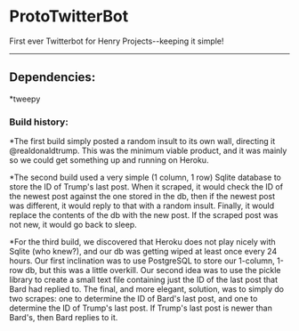 # ProtoTwitterBot
First ever Twitterbot for Henry Projects--keeping it simple!
***
## Dependencies:
*tweepy

### Build history:
*The first build simply posted a random insult to its own wall, directing it @realdonaldtrump. This was the minimum viable product, and it was mainly so we could get something up and running on Heroku.

*The second build used a very simple (1 column, 1 row) Sqlite database to store the ID of Trump's last post. When it scraped, it would check the ID of the newest post against the one stored in the db, then if the newest post was different, it would reply to that with a random insult. Finally, it would replace the contents of the db with the new post. If the scraped post was not new, it would go back to sleep.

*For the third build, we discovered that Heroku does not play nicely with Sqlite (who knew?), and our db was getting wiped at least once every 24 hours. Our first inclination was to use PostgreSQL to store our 1-column, 1-row db, but this was a little overkill. Our second idea was to use the pickle library to create a small text file containing just the ID of the last post that Bard had replied to. The final, and more elegant, solution, was to simply do two scrapes: one to determine the ID of Bard's last post, and one to determine the ID of Trump's last post. If Trump's last post is newer than Bard's, then Bard replies to it.

